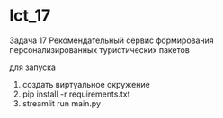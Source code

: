 # lct_17
Задача 17
Рекомендательный сервис формирования персонализированных туристических пакетов

для запуска 
1. создать виртуальное окружение
2. pip install -r requirements.txt
3. streamlit run main.py

